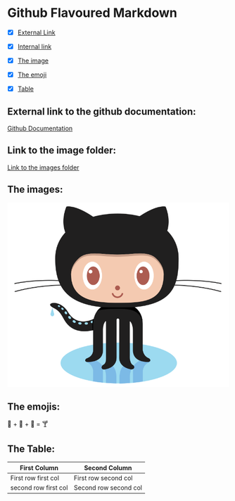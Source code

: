 # Github Flavoured Markdown

- [x] [External Link](#External-link-to-the-github-documentation)
- [x] [Internal link](#Link-to-the-image-folder)
- [x] [The image](#The-image)
- [X] [The emoji](#The-emojis) 
- [x] [Table](#The-Table)



## External link to the github documentation:
[Github Documentation](https://help.github.com/en)

## Link to the image folder:
[Link to the images folder](./images)

## The images:
![some image](./images/logo.png)

## The emojis:
 🍓 + 🍌 + 🥛 = 🍸


## The Table:

| First Column | Second Column |
| ------- | ----- |
|First row first col|First row second col|
|second row first col|Second row second col|
